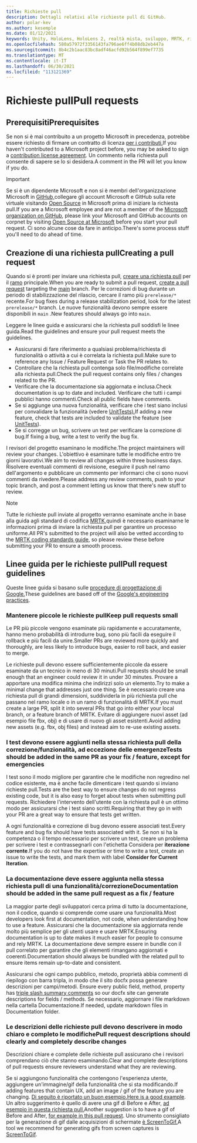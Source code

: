 ```yaml
---
title: Richieste pull
description: Dettagli relativi alle richieste pull di GitHub.
author: polar-kev
ms.author: kesemple
ms.date: 01/12/2021
keywords: Unity, HoloLens, HoloLens 2, realtà mista, sviluppo, MRTK, richiesta pull,
ms.openlocfilehash: 580a57972f3356143fa796ae6ff4b08db2eb447a
ms.sourcegitcommit: 8b4c2b1aac83bc8adf46acfd92b564f899ef7735
ms.translationtype: MT
ms.contentlocale: it-IT
ms.lasthandoff: 06/30/2021
ms.locfileid: "113121369"
---
```

# <a name="pull-requests"></a><span data-ttu-id="3f27c-104">Richieste pull</span><span class="sxs-lookup"><span data-stu-id="3f27c-104">Pull requests</span></span>

## <a name="prerequisites"></a><span data-ttu-id="3f27c-105">Prerequisiti</span><span class="sxs-lookup"><span data-stu-id="3f27c-105">Prerequisites</span></span>

<span data-ttu-id="3f27c-106">Se non si è mai contribuito a un progetto Microsoft in precedenza, potrebbe essere richiesto di firmare un contratto di licenza [per i contributi.](https://cla.microsoft.com/)</span><span class="sxs-lookup"><span data-stu-id="3f27c-106">If you haven't contributed to a Microsoft project before, you may be asked to sign a [contribution license agreement](https://cla.microsoft.com/).</span></span>
<span data-ttu-id="3f27c-107">Un commento nella richiesta pull consente di sapere se lo si desidera.</span><span class="sxs-lookup"><span data-stu-id="3f27c-107">A comment in the PR will let you know if you do.</span></span>

> [!IMPORTANT]
> <span data-ttu-id="3f27c-108">Se si è un dipendente Microsoft e non si è membri dell'organizzazione Microsoft in [GitHub,](https://github.com/Microsoft)collegare gli account Microsoft e GitHub sulla rete virtuale visitando [Open Source](https://opensource.microsoft.com/) in Microsoft prima di iniziare la richiesta pull.</span><span class="sxs-lookup"><span data-stu-id="3f27c-108">If you are a Microsoft employee and are not a member of the [Microsoft organization on GitHub](https://github.com/Microsoft), please link your Microsoft and GitHub accounts on corpnet by visiting [Open Source at Microsoft](https://opensource.microsoft.com/) before you start your pull request.</span></span> <span data-ttu-id="3f27c-109">Ci sono alcune cose da fare in anticipo.</span><span class="sxs-lookup"><span data-stu-id="3f27c-109">There's some process stuff you'll need to do ahead of time.</span></span>

## <a name="creating-a-pull-request"></a><span data-ttu-id="3f27c-110">Creazione di una richiesta pull</span><span class="sxs-lookup"><span data-stu-id="3f27c-110">Creating a pull request</span></span>

<span data-ttu-id="3f27c-111">Quando si è pronti per inviare una richiesta pull, [creare una richiesta pull](https://github.com/microsoft/MixedRealityToolkit-Unity/compare/main...main?expand=1) per il [ramo](https://github.com/microsoft/mixedrealitytoolkit-unity/tree/main) principale.</span><span class="sxs-lookup"><span data-stu-id="3f27c-111">When you are ready to submit a pull request, [create a pull request](https://github.com/microsoft/MixedRealityToolkit-Unity/compare/main...main?expand=1) targeting the [main](https://github.com/microsoft/mixedrealitytoolkit-unity/tree/main) branch.</span></span> <span data-ttu-id="3f27c-112">Per le correzioni di bug durante un periodo di stabilizzazione del rilascio, cercare il ramo più `prerelease/*` recente.</span><span class="sxs-lookup"><span data-stu-id="3f27c-112">For bug fixes during a release stabilization period, look for the latest `prerelease/*` branch.</span></span> <span data-ttu-id="3f27c-113">Le nuove funzionalità devono sempre essere disponibili in `main` .</span><span class="sxs-lookup"><span data-stu-id="3f27c-113">New features should always go into `main`.</span></span>

<span data-ttu-id="3f27c-114">Leggere le linee guida e assicurarsi che la richiesta pull soddisfi le linee guida.</span><span class="sxs-lookup"><span data-stu-id="3f27c-114">Read the guidelines and ensure your pull request meets the guidelines.</span></span>

* <span data-ttu-id="3f27c-115">Assicurarsi di fare riferimento a qualsiasi problema/richiesta di funzionalità o attività a cui è correlata la richiesta pull.</span><span class="sxs-lookup"><span data-stu-id="3f27c-115">Make sure to reference any Issue / Feature Request or Task the PR relates to.</span></span>
* <span data-ttu-id="3f27c-116">Controllare che la richiesta pull contenga solo file/modifiche correlate alla richiesta pull.</span><span class="sxs-lookup"><span data-stu-id="3f27c-116">Check the pull request contains only files / changes related to the PR.</span></span>
* <span data-ttu-id="3f27c-117">Verificare che la documentazione sia aggiornata e inclusa.</span><span class="sxs-lookup"><span data-stu-id="3f27c-117">Check documentation is up to date and included.</span></span> <span data-ttu-id="3f27c-118">Verificare che tutti i campi pubblici hanno commenti.</span><span class="sxs-lookup"><span data-stu-id="3f27c-118">Check all public fields have comments.</span></span>
* <span data-ttu-id="3f27c-119">Se si aggiunge una nuova funzionalità, verificare che i test siano inclusi per convalidare la funzionalità (vedere [UnitTests).](../contributing/unit-tests.md)</span><span class="sxs-lookup"><span data-stu-id="3f27c-119">If adding a new feature, check that tests are included to validate the feature (see [UnitTests](../contributing/unit-tests.md)).</span></span>
* <span data-ttu-id="3f27c-120">Se si corregge un bug, scrivere un test per verificare la correzione di bug.</span><span class="sxs-lookup"><span data-stu-id="3f27c-120">If fixing a bug, write a test to verify the bug fix.</span></span>

<span data-ttu-id="3f27c-121">I revisori del progetto esaminano le modifiche.</span><span class="sxs-lookup"><span data-stu-id="3f27c-121">The project maintainers will review your changes.</span></span> <span data-ttu-id="3f27c-122">L'obiettivo è esaminare tutte le modifiche entro tre giorni lavorativi.</span><span class="sxs-lookup"><span data-stu-id="3f27c-122">We aim to review all changes within three business days.</span></span> <span data-ttu-id="3f27c-123">Risolvere eventuali commenti di revisione, eseguire il push nel ramo dell'argomento e pubblicare un commento per informarci che ci sono nuovi commenti da rivedere.</span><span class="sxs-lookup"><span data-stu-id="3f27c-123">Please address any review comments, push to your topic branch, and post a comment letting us know that there's new stuff to review.</span></span>

> [!NOTE]
> <span data-ttu-id="3f27c-124">Tutte le richieste pull inviate al progetto verranno esaminate anche in base alla guida agli standard di codifica [MRTK,](../contributing/coding-guidelines.md)quindi è necessario esaminarne le informazioni prima di inviare la richiesta pull per garantire un processo uniforme.</span><span class="sxs-lookup"><span data-stu-id="3f27c-124">All PR's submitted to the project will also be vetted according to the [MRTK coding standards guide](../contributing/coding-guidelines.md), so please review these before submitting your PR to ensure a smooth process.</span></span>

## <a name="pull-request-guidelines"></a><span data-ttu-id="3f27c-125">Linee guida per le richieste pull</span><span class="sxs-lookup"><span data-stu-id="3f27c-125">Pull request guidelines</span></span>

<span data-ttu-id="3f27c-126">Queste linee guida si basano sulle [procedure di progettazione di Google.](https://google.github.io/eng-practices/review/developer/small-cls.html)</span><span class="sxs-lookup"><span data-stu-id="3f27c-126">These guidelines are based off of the [Google's engineering practices](https://google.github.io/eng-practices/review/developer/small-cls.html).</span></span>

### <a name="keep-pull-requests-small"></a><span data-ttu-id="3f27c-127">Mantenere piccole le richieste pull</span><span class="sxs-lookup"><span data-stu-id="3f27c-127">Keep pull requests small</span></span>

<span data-ttu-id="3f27c-128">Le PR più piccole vengono esaminate più rapidamente e accuratamente, hanno meno probabilità di introdurre bug, sono più facili da eseguire il rollback e più facili da unire.</span><span class="sxs-lookup"><span data-stu-id="3f27c-128">Smaller PRs are reviewed more quickly and thoroughly, are less likely to introduce bugs, easier to roll back, and easier to merge.</span></span>

<span data-ttu-id="3f27c-129">Le richieste pull devono essere sufficientemente piccole da essere esaminate da un tecnico in meno di 30 minuti.</span><span class="sxs-lookup"><span data-stu-id="3f27c-129">Pull requests should be small enough that an engineer could review it in under 30 minutes.</span></span> <span data-ttu-id="3f27c-130">Provare a apportare una modifica minima che indirizzi solo un elemento.</span><span class="sxs-lookup"><span data-stu-id="3f27c-130">Try to make a minimal change that addresses just one thing.</span></span> <span data-ttu-id="3f27c-131">Se è necessario creare una richiesta pull di grandi dimensioni, suddividerla in più richiesta pull che passano nel ramo locale o in un ramo di funzionalità di MRTK.</span><span class="sxs-lookup"><span data-stu-id="3f27c-131">If you must create a large PR, split it into several PRs that go into either your local branch, or a feature branch of MRTK.</span></span> <span data-ttu-id="3f27c-132">Evitare di aggiungere nuovi asset (ad esempio file fbx, obj) e di usare di nuovo gli asset esistenti.</span><span class="sxs-lookup"><span data-stu-id="3f27c-132">Avoid adding new assets (e.g. fbx, obj files) and instead aim to re-use existing assets.</span></span>

### <a name="tests-should-be-added-in-the-same-pr-as-your-fix--feature-except-for-emergencies"></a><span data-ttu-id="3f27c-133">I test devono essere aggiunti nella stessa richiesta pull della correzione/funzionalità, ad eccezione delle emergenze</span><span class="sxs-lookup"><span data-stu-id="3f27c-133">Tests should be added in the same PR as your fix / feature, except for emergencies</span></span>

<span data-ttu-id="3f27c-134">I test sono il modo migliore per garantire che le modifiche non regredino nel codice esistente, ma è anche facile dimenticare i test quando si inviano richieste pull.</span><span class="sxs-lookup"><span data-stu-id="3f27c-134">Tests are the best way to ensure changes do not regress existing code, but it is also easy to forget about tests when submitting pull requests.</span></span> <span data-ttu-id="3f27c-135">Richiedere l'intervento dell'utente con la richiesta pull è un ottimo modo per assicurarsi che i test siano scritti.</span><span class="sxs-lookup"><span data-stu-id="3f27c-135">Requiring that they go in with your PR are a great way to ensure that tests get written.</span></span>

<span data-ttu-id="3f27c-136">A ogni funzionalità e correzione di bug devono essere associati test.</span><span class="sxs-lookup"><span data-stu-id="3f27c-136">Every feature and bug fix should have tests associated with it.</span></span> <span data-ttu-id="3f27c-137">Se non si ha la competenza o il tempo necessario per scrivere un test, creare un problema per scrivere i test e contrassegnarli con l'etichetta Considera per **iterazione corrente**.</span><span class="sxs-lookup"><span data-stu-id="3f27c-137">If you do not have the expertise or time to write a test, create an issue to write the tests, and mark them with label **Consider for Current Iteration**.</span></span>

### <a name="documentation-should-be-added-in-the-same-pull-request-as-a-fix--feature"></a><span data-ttu-id="3f27c-138">La documentazione deve essere aggiunta nella stessa richiesta pull di una funzionalità/correzione</span><span class="sxs-lookup"><span data-stu-id="3f27c-138">Documentation should be added in the same pull request as a fix / feature</span></span>

<span data-ttu-id="3f27c-139">La maggior parte degli sviluppatori cerca prima di tutto la documentazione, non il codice, quando si comprende come usare una funzionalità.</span><span class="sxs-lookup"><span data-stu-id="3f27c-139">Most developers look first at documentation, not code, when understanding how to use a feature.</span></span> <span data-ttu-id="3f27c-140">Assicurarsi che la documentazione sia aggiornata rende molto più semplice per gli utenti usare e usare MRTK.</span><span class="sxs-lookup"><span data-stu-id="3f27c-140">Ensuring documentation is up to date makes it much easier for people to consume and rely MRTK.</span></span>  <span data-ttu-id="3f27c-141">La documentazione deve sempre essere in bundle con il pull correlato per garantire che gli elementi rimangano aggiornati e coerenti.</span><span class="sxs-lookup"><span data-stu-id="3f27c-141">Documentation should always be bundled with the related pull to ensure items remain up-to-date and consistent.</span></span>

<span data-ttu-id="3f27c-142">Assicurarsi che ogni campo pubblico, metodo, proprietà abbia commenti di riepilogo con barra tripla, in modo che il sito docfx possa generare descrizioni per campi/metodi. [](https://dotnet.github.io/docfx/spec/triple_slash_comments_spec.html)</span><span class="sxs-lookup"><span data-stu-id="3f27c-142">Ensure every public field, method, property has [triple slash summary comments](https://dotnet.github.io/docfx/spec/triple_slash_comments_spec.html) so our docfx site can generate descriptions for fields / methods.</span></span> <span data-ttu-id="3f27c-143">Se necessario, aggiornare i file markdown nella cartella Documentazione.</span><span class="sxs-lookup"><span data-stu-id="3f27c-143">If needed, update markdown files in Documentation folder.</span></span>

### <a name="pull-request-descriptions-should-clearly-and-completely-describe-changes"></a><span data-ttu-id="3f27c-144">Le descrizioni delle richieste pull devono descrivere in modo chiaro e completo le modifiche</span><span class="sxs-lookup"><span data-stu-id="3f27c-144">Pull request descriptions should clearly and completely describe changes</span></span>

<span data-ttu-id="3f27c-145">Descrizioni chiare e complete delle richieste pull assicurano che i revisori comprendano ciò che stanno esaminando.</span><span class="sxs-lookup"><span data-stu-id="3f27c-145">Clear and complete descriptions of pull requests ensure reviewers understand what they are reviewing.</span></span>

<span data-ttu-id="3f27c-146">Se si aggiungono funzionalità che contengono l'esperienza utente, aggiungere un'immagine/gif della funzionalità che si sta modificando.</span><span class="sxs-lookup"><span data-stu-id="3f27c-146">If adding features that contain UX, add an image / gif of the feature you are changing.</span></span> <span data-ttu-id="3f27c-147">[Di seguito è riportato un buon esempio.](https://github.com/microsoft/MixedRealityToolkit-Unity/pull/4532)</span><span class="sxs-lookup"><span data-stu-id="3f27c-147">[Here is a good example](https://github.com/microsoft/MixedRealityToolkit-Unity/pull/4532).</span></span> <span data-ttu-id="3f27c-148">Un altro suggerimento è quello di avere una gif di Before e After, [ad esempio in questa richiesta pull.](https://github.com/microsoft/MixedRealityToolkit-Unity/pull/5896)</span><span class="sxs-lookup"><span data-stu-id="3f27c-148">Another suggestion is to have a gif of Before and After, [for example in this pull request](https://github.com/microsoft/MixedRealityToolkit-Unity/pull/5896).</span></span> <span data-ttu-id="3f27c-149">Uno strumento consigliato per la generazione di gif dalle acquisizioni di schermate [è ScreenToGif.](https://www.screentogif.com/)</span><span class="sxs-lookup"><span data-stu-id="3f27c-149">A tool we recommend for generating gifs from screen captures is [ScreenToGif](https://www.screentogif.com/).</span></span>
